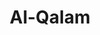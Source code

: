 ---
title: "Al-Qalam"
arabic: "القلم"
no: 68
arabic_no: ٦٨
ayah: 52
slug: al-qalam
prev: al-mulk
next: al-haqqah
---